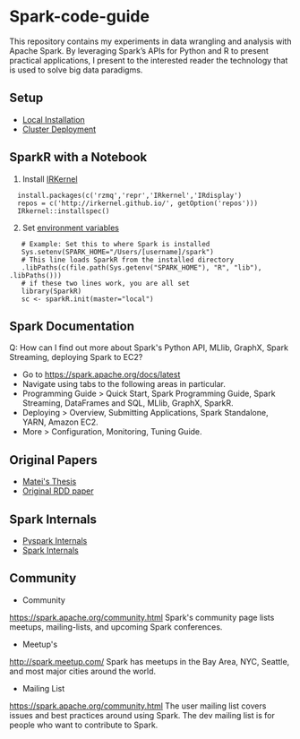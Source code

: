 # Spark-code-guide

This repository contains my experiments in data wrangling and analysis with Apache Spark. By leveraging Spark’s APIs for Python and R to present practical applications, I present to the interested reader the technology that is used to solve big data paradigms.

## Setup
  * [Local Installation](https://edumine.wordpress.com/2015/06/11/how-to-install-apache-spark-on-a-windows-7-environment/)
  * [Cluster Deployment]()
  
## SparkR with a Notebook
  1. Install [IRKernel](https://github.com/IRkernel/IRkernel)
  
  ```
    install.packages(c('rzmq','repr','IRkernel','IRdisplay')
    repos = c('http://irkernel.github.io/', getOption('repos')))
    IRkernel::installspec()
  ```
 
  2. Set [environment variables](https://github.com/apache/spark/tree/master/R#using-sparkr-from-rstudio)
 
 ```
    # Example: Set this to where Spark is installed
    Sys.setenv(SPARK_HOME="/Users/[username]/spark")
    # This line loads SparkR from the installed directory
    .libPaths(c(file.path(Sys.getenv("SPARK_HOME"), "R", "lib"), .libPaths()))
    # if these two lines work, you are all set
    library(SparkR)
    sc <- sparkR.init(master="local")
   ```

## Spark Documentation
Q: How can I find out more about Spark's Python API, MLlib, GraphX, Spark Streaming, deploying Spark to EC2?

  * Go to https://spark.apache.org/docs/latest
  * Navigate using tabs to the following areas in particular.
  * Programming Guide > Quick Start, Spark Programming Guide, Spark Streaming, DataFrames and SQL, MLlib, GraphX, SparkR.
  * Deploying > Overview, Submitting Applications, Spark Standalone, YARN, Amazon EC2.
  * More > Configuration, Monitoring, Tuning Guide.

## Original Papers
  * [Matei's Thesis](https://people.eecs.berkeley.edu/~matei/papers/2012/nsdi_spark.pdf)
  * [Original RDD paper](http://www-bcf.usc.edu/~minlanyu/teach/csci599-fall12/papers/nsdi_spark.pdf)
  
## Spark Internals
  * [Pyspark Internals]( https://spark-summit.org/2014/wp-content/uploads/2014/07/A-Deeper-Understanding-of-Spark-Internals-Aaron-Davidson.pdf)
  * [Spark Internals](https://cwiki.apache.org/confluence/display/SPARK/Spark+Internals)

## Community
  * Community
  
  https://spark.apache.org/community.html
  Spark's community page lists meetups, mailing-lists, and upcoming Spark conferences.
  * Meetup's
  
  http://spark.meetup.com/
  Spark has meetups in the Bay Area, NYC, Seattle, and most major cities around the world.
  * Mailing List
  
  https://spark.apache.org/community.html
  The user mailing list covers issues and best practices around using Spark. The dev mailing list is for people who want to contribute to Spark.
  

  

